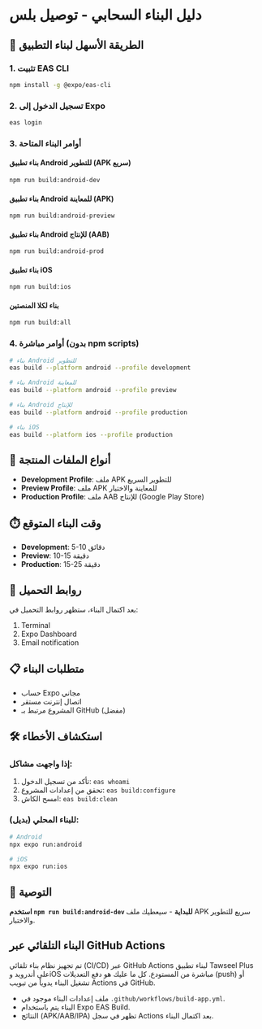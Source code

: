 # دليل البناء السحابي - توصيل بلس

## 🚀 الطريقة الأسهل لبناء التطبيق

### 1. تثبيت EAS CLI
```bash
npm install -g @expo/eas-cli
```

### 2. تسجيل الدخول إلى Expo
```bash
eas login
```

### 3. أوامر البناء المتاحة

#### بناء تطبيق Android للتطوير (APK سريع)
```bash
npm run build:android-dev
```

#### بناء تطبيق Android للمعاينة (APK)
```bash
npm run build:android-preview
```

#### بناء تطبيق Android للإنتاج (AAB)
```bash
npm run build:android-prod
```

#### بناء تطبيق iOS
```bash
npm run build:ios
```

#### بناء لكلا المنصتين
```bash
npm run build:all
```

### 4. أوامر مباشرة (بدون npm scripts)
```bash
# بناء Android للتطوير
eas build --platform android --profile development

# بناء Android للمعاينة
eas build --platform android --profile preview

# بناء Android للإنتاج
eas build --platform android --profile production

# بناء iOS
eas build --platform ios --profile production
```

## 📱 أنواع الملفات المنتجة

- **Development Profile**: ملف APK للتطوير السريع
- **Preview Profile**: ملف APK للمعاينة والاختبار
- **Production Profile**: ملف AAB للإنتاج (Google Play Store)

## ⏱️ وقت البناء المتوقع

- **Development**: 5-10 دقائق
- **Preview**: 10-15 دقيقة
- **Production**: 15-25 دقيقة

## 🔗 روابط التحميل

بعد اكتمال البناء، ستظهر روابط التحميل في:
1. Terminal
2. Expo Dashboard
3. Email notification

## 📋 متطلبات البناء

- حساب Expo مجاني
- اتصال إنترنت مستقر
- المشروع مرتبط بـ GitHub (مفضل)

## 🛠️ استكشاف الأخطاء

### إذا واجهت مشاكل:
1. تأكد من تسجيل الدخول: `eas whoami`
2. تحقق من إعدادات المشروع: `eas build:configure`
3. امسح الكاش: `eas build:clean`

### للبناء المحلي (بديل):
```bash
# Android
npx expo run:android

# iOS
npx expo run:ios
```

## 🎯 التوصية

**استخدم `npm run build:android-dev` للبداية** - سيعطيك ملف APK سريع للتطوير والاختبار. 

## البناء التلقائي عبر GitHub Actions

تم تجهيز نظام بناء تلقائي (CI/CD) عبر GitHub Actions لبناء تطبيق Tawseel Plus على أندرويد وiOS مباشرة من المستودع. كل ما عليك هو دفع التعديلات (push) أو تشغيل البناء يدوياً من تبويب Actions في GitHub.

- ملف إعدادات البناء موجود في `.github/workflows/build-app.yml`.
- البناء يتم باستخدام Expo EAS Build.
- النتائج (APK/AAB/IPA) تظهر في سجل Actions بعد اكتمال البناء. 
